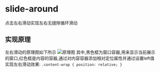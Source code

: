 # slide-around
点击左右滑动实现左右无缝隙循环滑动

## 实现原理
左右滑动的原理图如下所示
![原理图](http://ouampsjjo.bkt.clouddn.com/slide-around.jpg)
其中,黑色框为窗口容器,用来显示当前展示的窗口,红色框是内容的容器,通过对内容容器添加相对定位属性并通过设置left值实现左右滑动效果:
``
.content-wrap {
    position: relative;
}
``

